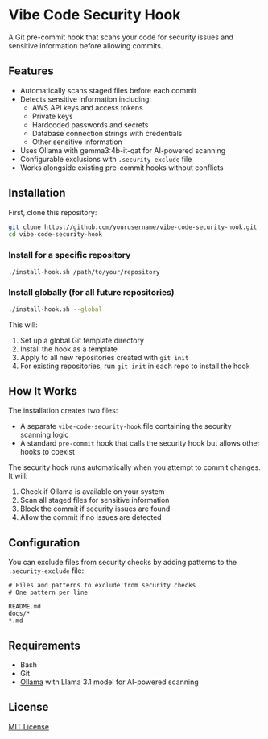 # Vibe Code Security Hook

A Git pre-commit hook that scans your code for security issues and sensitive information before allowing commits.

## Features

- Automatically scans staged files before each commit
- Detects sensitive information including:
  - AWS API keys and access tokens
  - Private keys
  - Hardcoded passwords and secrets
  - Database connection strings with credentials
  - Other sensitive information
- Uses Ollama with gemma3:4b-it-qat for AI-powered scanning
- Configurable exclusions with `.security-exclude` file
- Works alongside existing pre-commit hooks without conflicts

## Installation

First, clone this repository:

```bash
git clone https://github.com/yourusername/vibe-code-security-hook.git
cd vibe-code-security-hook
```

### Install for a specific repository

```bash
./install-hook.sh /path/to/your/repository
```

### Install globally (for all future repositories)

```bash
./install-hook.sh --global
```
This will:
1. Set up a global Git template directory
2. Install the hook as a template
3. Apply to all new repositories created with `git init`
4. For existing repositories, run `git init` in each repo to install the hook

## How It Works

The installation creates two files:
- A separate `vibe-code-security-hook` file containing the security scanning logic
- A standard `pre-commit` hook that calls the security hook but allows other hooks to coexist

The security hook runs automatically when you attempt to commit changes. It will:

1. Check if Ollama is available on your system
2. Scan all staged files for sensitive information
3. Block the commit if security issues are found
4. Allow the commit if no issues are detected

## Configuration

You can exclude files from security checks by adding patterns to the `.security-exclude` file:

```
# Files and patterns to exclude from security checks
# One pattern per line

README.md
docs/*
*.md
```

## Requirements

- Bash
- Git
- [Ollama](https://github.com/ollama/ollama) with Llama 3.1 model for AI-powered scanning

## License

[MIT License](LICENSE) 